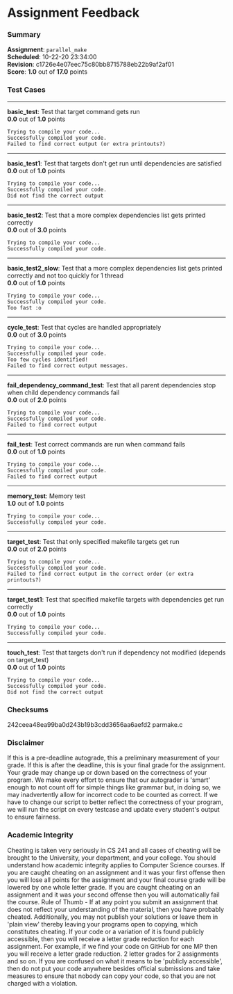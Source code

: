 # Assignment Feedback

### Summary

**Assignment**: `parallel_make`  
**Scheduled**: 10-22-20 23:34:00  
**Revision**: c1726e4e07eec75c80bb8715788eb22b9af2af01  
**Score**: **1.0** out of **17.0** points

### Test Cases
---

**basic_test**: Test that target command gets run  
**0.0** out of **1.0** points
```
Trying to compile your code...
Successfully compiled your code.
Failed to find correct output (or extra printouts?)
```
---

**basic_test1**: Test that targets don't get run until dependencies are satisfied  
**0.0** out of **1.0** points
```
Trying to compile your code...
Successfully compiled your code.
Did not find the correct output
```
---

**basic_test2**: Test that a more complex dependencies list gets printed correctly  
**0.0** out of **3.0** points
```
Trying to compile your code...
Successfully compiled your code.
```
---

**basic_test2_slow**: Test that a more complex dependencies list gets printed correctly and not too quickly for 1 thread  
**0.0** out of **1.0** points
```
Trying to compile your code...
Successfully compiled your code.
Too fast :o
```
---

**cycle_test**: Test that cycles are handled appropriately  
**0.0** out of **3.0** points
```
Trying to compile your code...
Successfully compiled your code.
Too few cycles identified!
Failed to find correct output messages.
```
---

**fail_dependency_command_test**: Test that all parent dependencies stop when child dependency commands fail  
**0.0** out of **2.0** points
```
Trying to compile your code...
Successfully compiled your code.
Failed to find correct output
```
---

**fail_test**: Test correct commands are run when command fails  
**0.0** out of **1.0** points
```
Trying to compile your code...
Successfully compiled your code.
Failed to find correct output
```
---

**memory_test**: Memory test  
**1.0** out of **1.0** points
```
Trying to compile your code...
Successfully compiled your code.
```
---

**target_test**: Test that only specified makefile targets get run  
**0.0** out of **2.0** points
```
Trying to compile your code...
Successfully compiled your code.
Failed to find correct output in the correct order (or extra printouts?)
```
---

**target_test1**: Test that specified makefile targets with dependencies get run correctly  
**0.0** out of **1.0** points
```
Trying to compile your code...
Successfully compiled your code.
```
---

**touch_test**: Test that targets don't run if dependency not modified (depends on target_test)  
**0.0** out of **1.0** points
```
Trying to compile your code...
Successfully compiled your code.
Did not find the correct output
```
### Checksums

242ceea48ea99ba0d243b19b3cdd3656aa6aefd2 parmake.c


### Disclaimer
If this is a pre-deadline autograde, this a preliminary measurement of your grade.
If this is after the deadline, this is your final grade for the assignment.
Your grade may change up or down based on the correctness of your program.
We make every effort to ensure that our autograder is 'smart' enough to not count off
for simple things like grammar but, in doing so, we may inadvertently allow for
incorrect code to be counted as correct.
If we have to change our script to better reflect the correctness of your program,
we will run the script on every testcase and update every student's output to ensure fairness.



### Academic Integrity
Cheating is taken very seriously in CS 241 and all cases of cheating will be brought to the University, your department, and your college.
You should understand how academic integrity applies to Computer Science courses.
If you are caught cheating on an assignment and it was your first offense then you will lose all points for the assignment and your final course
grade will be lowered by one whole letter grade. If you are caught cheating on an assignment and it was your second offense then you will automatically fail the course.
Rule of Thumb - If at any point you submit an assignment that does not reflect your understanding of the material, then you have probably cheated.
Additionally, you may not publish your solutions or leave them in 'plain view' thereby leaving your programs open to copying, which constitutes cheating.
If your code or a variation of it is found publicly accessible, then you will receive a letter grade reduction for each assignment.
For example, if we find your code on GitHub for one MP then you will receive a letter grade reduction. 2 letter grades for 2 assignments and so on.
If you are confused on what it means to be 'publicly accessible', then do not put your code anywhere besides official submissions and take measures
to ensure that nobody can copy your code, so that you are not charged with a violation.


